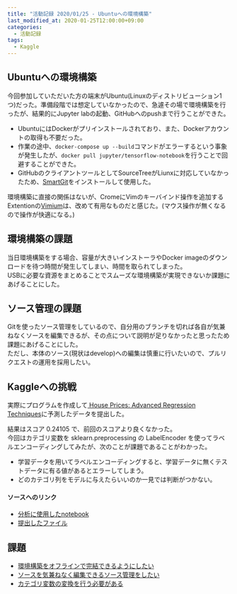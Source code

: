 ```yaml
---
title: "活動記録 2020/01/25 - Ubuntuへの環境構築"
last_modified_at: 2020-01-25T12:00:00+09:00
categories:
  - 活動記録
tags:
  - Kaggle
---
```


## Ubuntuへの環境構築
今回参加していただいた方の端末がUbuntu(Linuxのディストリビューション1つ)だった。準備段階では想定していなかったので、急遽その場で環境構築を行ったが、結果的にJupyter labの起動、GitHubへのpushまで行うことができた。  

* UbuntuにはDockerがプリインストールされており、また、Dockerアカウントの取得も不要だった。  
* 作業の途中、`docker-compose up --build`コマンドがエラーするという事象が発生したが、`docker pull jupyter/tensorflow-notebook`を行うことで回避することができた。  
* GitHubのクライアントツールとしてSourceTreeがLiunxに対応していなかったため、[SmartGit](https://www.syntevo.com/smartgit/)をインストールして使用した。

環境構築に直接の関係はないが、CromeにVimのキーバインド操作を追加するExtentionの[Vimium](https://chrome.google.com/webstore/detail/vimium/dbepggeogbaibhgnhhndojpepiihcmeb?hl=jp)は、改めて有用なものだと感じた。(マウス操作が無くなるので操作が快適になる。)

## 環境構築の課題
当日環境構築をする場合、容量が大きいインストーラやDocker imageのダウンロードを待つ時間が発生してしまい、時間を取られてしまった。  
USBに必要な資源をまとめることでスムーズな環境構築が実現できないか課題にあげることにした。

## ソース管理の課題
Gitを使ったソース管理をしているので、自分用のブランチを切れば各自が気兼ねなくソースを編集できるが、その点について説明が足りなかったと思ったため課題にあげることにした。  
ただし、本体のソース(現状はdevelop)への編集は慎重に行いたいので、プルリクエストの運用を採用したい。

## Kaggleへの挑戦
実際にプログラムを作成して[
House Prices: Advanced Regression Techniques](https://www.kaggle.com/c/house-prices-advanced-regression-techniques/overview)に予測したデータを提出した。  

結果はスコア 0.24105 で、前回のスコアより良くなかった。  
今回はカテゴリ変数を sklearn.preprocessing の LabelEncoder を使ってラベルエンコーディングしてみたが、次のことが課題であることがわかった。
* 学習データを用いてラベルエンコーディングすると、学習データに無くテストデータに有る値があるとエラーしてしまう。
* どのカテゴリ列をモデルに与えたらいいのか一見では判断がつかない。

#### ソースへのリンク
* [分析に使用したnotebook](https://github.com/CodeSeterpie/CodeSeterpie/blob/develop/Kaggle/HousePrices/notebook/main/20200125/mainnote.ipynb)
* [提出したファイル](https://github.com/CodeSeterpie/CodeSeterpie/blob/develop/Kaggle/HousePrices/output/main/20200125/submission.csv)

## 課題
* [環境構築をオフラインで完結できるようにしたい](https://github.com/CodeSeterpie/CodeSeterpie/issues/10)
* [ソースを気兼ねなく編集できるソース管理をしたい](https://github.com/CodeSeterpie/CodeSeterpie/issues/11)
* [カテゴリ変数の変換を行う必要がある](https://github.com/CodeSeterpie/CodeSeterpie/issues/6)
